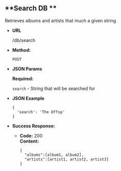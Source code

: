 **Search DB **
----
  Retrieves albums and artists that much a given string

* **URL**

  /db/search

* **Method:**

  `POST`

* **JSON Params**

   **Required:**

   `search` - String that will be searched for

* **JSON Example**

  ```
  {
    'search': 'The Offsp'
  }
  ```

* **Success Response:**

  * **Code:** 200 <br />
    **Content:**

    ```
    {
      "albums":[album1, album2],
      "artists":[artist1, artist2, artist3]
    }
    ```
